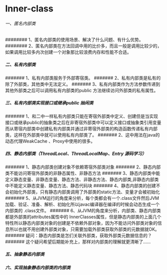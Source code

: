 # Inner-class
###### 一、匿名内部类
######## 1、匿名内部类的使用场景、解决了什么问题、有什么优势。
######## 2、匿名内部类在方法回调中用的比价多，而且一般是调用比较少的，如果调用比较多内次创建一个对象那比较浪费内存和性能不合适。

##### 二、私有内部类
####### 1、私有内部类服务于外部寄宿类。
####### 2、私有内部类是私有的除了外部类，其他类中无法定义。
####### 3、私有内部类作为方法参数传递到其他外部类之后可以调用私有内部类的public 方法继续访问外部类的私有属性。

##### 三、私有内部类实现接口或继承public 抽闲类
####### 1、和二中一样私有内部类只能在寄宿外部类中定义、创建但是当实现接口或继承public的抽象类之后在非寄宿外部类中可以定义接口或抽象类引用变量而从寄宿内部类中创建私有内部类并通过非寄宿外部类的构造函数传递私有内部类，这样在外部类中就可以使用私有内部类了。
####### 2、这中用法在java的动态代理WeakCache 、Proxy中使用的很多。

##### 四、静态内部类（ThreadLocal、ThreadLocalMap、Entry 源码学习）
####### 1、静态内部类创建对象不依赖寄宿外部类对象
####### 2、静态内部类不能访问寄宿外部类的非静态属性、非静态方法
####### 3、静态内部类中能定义静态变量、非静态变量、静态方法、非静态方法、静态内部类,非静态内部类中不能定义静态变量、静态方法、静态代码块
####### 4、静态内部类的创建不会初始化外部类，只有静态内部类调用了外部类的static方法、变量才会被初始化
####### 5、从JVM运行的角度来分析，每个类都会有一个.class文件然后JVM加载、验证、准备、解析、初始化所以javac编译器在编译的时候会动态生成一个内部类的 .class文件。
####### 6、从JVM的角度来分析，内部类、静态内部类都是外部类的attributes属性中的 InnerClasses属性，但是静态内部类的上面几个特性所以静态内部类对象的创建是不依赖外部对象，因为不能访问外部类对象的信息所以也就不用创建外部类对象，只需要加载外部类获取外部类的元数据就OK。
####### 疑问：静态内部类是怎们关联外部类，获取外部类元数据信息的？
####### 这个疑问希望后期能补充上，那样对内部类的理解就更清晰了……

##### 五、抽象静态内部类


##### 六、实现抽象静态内部类的内部类



